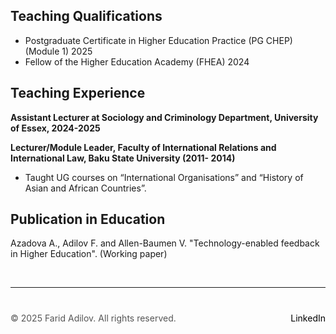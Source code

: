 
## Teaching Qualifications

+ Postgraduate Certificate in Higher Education Practice (PG CHEP) (Module 1) 2025
+ Fellow of the Higher Education Academy (FHEA) 2024
  
## Teaching Experience

**Assistant Lecturer at Sociology and Criminology Department, University of Essex, 2024-2025**

**Lecturer/Module Leader, Faculty of International Relations and International Law, Baku State University (2011-
2014)**
+ Taught UG courses on “International Organisations” and “History of Asian and African Countries”.

## Publication in Education

Azadova A., Adilov F. and Allen-Baumen V. "Technology-enabled feedback in Higher Education". (Working paper) 

 &nbsp;  <!-- This creates a blank space -->

---

<div style="margin-top: 40px; font-size: 14px; color: #555;">
  <p>
    © 2025 Farid Adilov. All rights reserved.
    <span style="float: right;">
      <a href="https://www.linkedin.com/in/faridadilov/" target="_blank" style="color: black; text-decoration: none;">LinkedIn</a>
    </span>
  </p>
</div>

